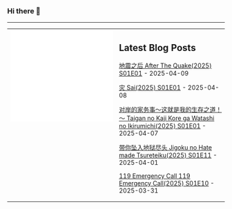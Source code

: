 ### Hi there 👋

<!--
**etng/etng** is a ✨ _special_ ✨ repository because its `README.md` (this file) appears on your GitHub profile.

Here are some ideas to get you started:

- 🔭 I’m currently working on ...
- 🌱 I’m currently learning ...
- 👯 I’m looking to collaborate on ...
- 🤔 I’m looking for help with ...
- 💬 Ask me about ...
- 📫 How to reach me: ...
- 😄 Pronouns: ...
- ⚡ Fun fact: ...
-->


---

<table>
<tr>
<td valign="top" width="50%">
<img src="metrics.svg" alt="Metric" />
</td>
<td valign="top" width="50%">

## Latest Blog Posts
<!-- blog start -->
[地震之后 After The Quake(2025) S01E01](http://www.fanxinzhui.com/rr/2617#S01E01) - 2025-04-09

[灾 Sai(2025) S01E01](http://www.fanxinzhui.com/rr/2616#S01E01) - 2025-04-08

[对岸的家务事～这就是我的生存之道！～ Taigan no Kaji Kore ga Watashi no Ikirumichi(2025) S01E01](http://www.fanxinzhui.com/rr/2615#S01E01) - 2025-04-07

[带你坠入地狱尽头 Jigoku no Hate made Tsureteiku(2025) S01E11](http://www.fanxinzhui.com/rr/2608#S01E11) - 2025-04-01

[119 Emergency Call 119 Emergency Call(2025) S01E10](http://www.fanxinzhui.com/rr/2603#S01E10) - 2025-03-31
<!-- blog end -->

</td></tr></table>

